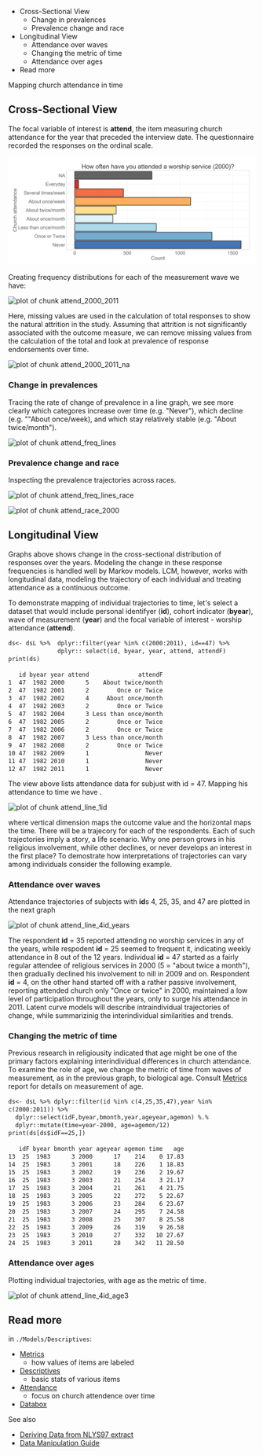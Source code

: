 -   Cross-Sectional View
    -   Change in prevalences
    -   Prevalence change and race
-   Longitudinal View
    -   Attendance over waves
    -   Changing the metric of time
    -   Attendance over ages
-   Read more

<!--  Set the working directory to the repository's base directory; this assumes the report is nested inside of only one directory.-->










Mapping church attendance in time

Cross-Sectional View
--------------------

The focal variable of interest is **attend**, the item measuring church
attendance for the year that preceded the interview date. The
questionnaire recorded the responses on the ordinal scale.

![Figure caption test](figure_rmd/Attendance/attend_2000.png)

Creating frequency distributions for each of the measurement wave we
have:

![plot of chunk
attend\_2000\_2011](figure_rmd/Attendance/attend_2000_2011.png)

Here, missing values are used in the calculation of total responses to
show the natural attrition in the study. Assuming that attrition is not
significantly associated with the outcome measure, we can remove missing
values from the calculation of the total and look at prevalence of
response endorsements over time.

![plot of chunk
attend\_2000\_2011\_na](figure_rmd/Attendance/attend_2000_2011_na.png)

### Change in prevalences

Tracing the rate of change of prevalence in a line graph, we see more
clearly which categores increase over time (e.g. "Never"), which decline
(e.g. ""About once/week), and which stay relatively stable (e.g. "About
twice/month").

![plot of chunk
attend\_freq\_lines](figure_rmd/Attendance/attend_freq_lines.png)

### Prevalence change and race

Inspecting the prevalence trajectories across races.

![plot of chunk
attend\_freq\_lines\_race](figure_rmd/Attendance/attend_freq_lines_race.png)

![plot of chunk
attend\_race\_2000](figure_rmd/Attendance/attend_race_2000.png)

Longitudinal View
-----------------

Graphs above shows change in the cross-sectional distribution of
responses over the years. Modeling the change in these response
frequencies is handled well by Markov models. LCM, however, works with
longitudinal data, modeling the trajectory of each individual and
treating attendance as a continuous outcome.

To demonstrate mapping of individual trajectories to time, let's select
a dataset that would include personal identifyer (**id**), cohort
indicator (**byear**), wave of measurement (**year**) and the focal
variable of interest - worship attendance (**attend**).

    ds<- dsL %>%  dplyr::filter(year %in% c(2000:2011), id==47) %>%
                  dplyr:: select(id, byear, year, attend, attendF)
    print(ds)

       id byear year attend              attendF
    1  47  1982 2000      5    About twice/month
    2  47  1982 2001      2        Once or Twice
    3  47  1982 2002      4     About once/month
    4  47  1982 2003      2        Once or Twice
    5  47  1982 2004      3 Less than once/month
    6  47  1982 2005      2        Once or Twice
    7  47  1982 2006      2        Once or Twice
    8  47  1982 2007      3 Less than once/month
    9  47  1982 2008      2        Once or Twice
    10 47  1982 2009      1                Never
    11 47  1982 2010      1                Never
    12 47  1982 2011      1                Never

The view above lists attendance data for subjust with id = 47. Mapping
his attendance to time we have .

![plot of chunk
attend\_line\_1id](figure_rmd/Attendance/attend_line_1id.png)

where vertical dimension maps the outcome value and the horizontal maps
the time. There will be a trajecory for each of the respondents. Each of
such trajectories imply a story, a life scenario. Why one person grows
in his religious involvement, while other declines, or never develops an
interest in the first place? To demostrate how interpretations of
trajectories can vary among individuals consider the following example.

### Attendance over waves

Attendance trajectories of subjects with **id**s 4, 25, 35, and 47 are
plotted in the next graph

![plot of chunk
attend\_line\_4id\_years](figure_rmd/Attendance/attend_line_4id_years.png)

The respondent **id** = 35 reported attending no worship services in any
of the years, while respodent **id** = 25 seemed to frequent it,
indicating weekly attendance in 8 out of the 12 years. Individual **id**
= 47 started as a fairly regular attendee of religious services in 2000
(5 = "about twice a month"), then gradually declined his involvement to
nill in 2009 and on. Respondent **id** = 4, on the other hand started
off with a rather passive involvement, reporting attended church only
"Once or twice" in 2000, maintained a low level of participation
throughout the years, only to surge his attendance in 2011. Latent curve
models will describe intraindividual trajectories of change, while
summarizinig the interindividual similarities and trends.

### Changing the metric of time

Previous research in religiousity indicated that age might be one of the
primary factors explaining interindividual differences in church
attendance. To examine the role of age, we change the metric of time
from waves of measurement, as in the previous graph, to biological age.
Consult
[Metrics](https://github.com/andkov/Longitudinal_Models_of_Religiosity_NLSY97/blob/master/Models/Descriptives/Metrics.md)
report for details on measurement of age.

    ds<- dsL %>% dplyr::filter(id %in% c(4,25,35,47),year %in% c(2000:2011)) %>% 
      dplyr::select(idF,byear,bmonth,year,ageyear,agemon) %.%
      dplyr::mutate(time=year-2000, age=agemon/12)
    print(ds[ds$idF==25,])

       idF byear bmonth year ageyear agemon time   age
    13  25  1983      3 2000      17    214    0 17.83
    14  25  1983      3 2001      18    226    1 18.83
    15  25  1983      3 2002      19    236    2 19.67
    16  25  1983      3 2003      21    254    3 21.17
    17  25  1983      3 2004      21    261    4 21.75
    18  25  1983      3 2005      22    272    5 22.67
    19  25  1983      3 2006      23    284    6 23.67
    20  25  1983      3 2007      24    295    7 24.58
    21  25  1983      3 2008      25    307    8 25.58
    22  25  1983      3 2009      26    319    9 26.58
    23  25  1983      3 2010      27    332   10 27.67
    24  25  1983      3 2011      28    342   11 28.50

### Attendance over ages

Plotting individual trajectories, with age as the metric of time.

![plot of chunk
attend\_line\_4id\_age3](figure_rmd/Attendance/attend_line_4id_age3.png)

Read more
---------

in <code>./Models/Descriptives</code>:

-   [Metrics](https://github.com/andkov/Longitudinal_Models_of_Religiosity_NLSY97/blob/master/Models/Descriptives/Metrics.md)
    - how values of items are labeled  
-   [Descriptives](https://github.com/andkov/Longitudinal_Models_of_Religiosity_NLSY97/blob/master/Models/Descriptives/Descriptives.md)
    - basic stats of various items  
-   [Attendance](https://github.com/andkov/Longitudinal_Models_of_Religiosity_NLSY97/blob/master/Models/Descriptives/Attendance.md)
    - focus on church attendence over time  
-   [Databox](https://github.com/andkov/Longitudinal_Models_of_Religiosity_NLSY97/blob/master/Models/Descriptives/Databox.Rmd)

See also

-   [Deriving Data from NLYS97
    extract](https://github.com/andkov/Longitudinal_Models_of_Religiosity_NLSY97/blob/master/Data/Derive_dsL_from_Extract.md)
-   [Data Manipulation
    Guide](https://github.com/andkov/Longitudinal_Models_of_Religiosity_NLSY97/blob/master/Vignettes/dplyr/Data_Manipulation_Guide.md)
